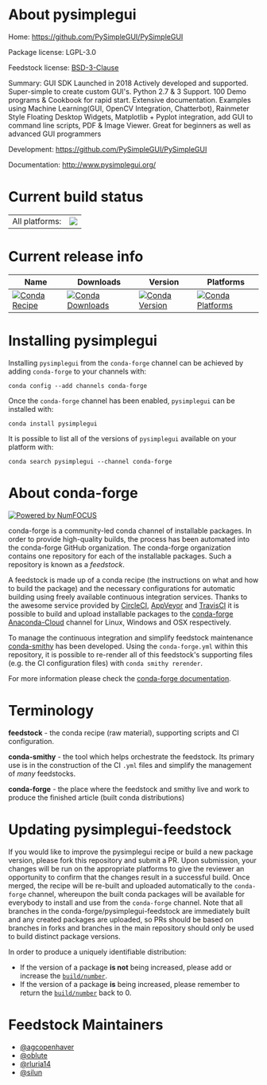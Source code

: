 About pysimplegui
=================

Home: https://github.com/PySimpleGUI/PySimpleGUI

Package license: LGPL-3.0

Feedstock license: [BSD-3-Clause](https://github.com/conda-forge/pysimplegui-feedstock/blob/master/LICENSE.txt)

Summary: GUI SDK Launched in 2018 Actively developed and supported. Super-simple to create custom GUI's.  Python 2.7 & 3 Support. 100 Demo programs & Cookbook for rapid start. Extensive documentation. Examples using Machine Learning(GUI, OpenCV Integration,  Chatterbot), Rainmeter Style Floating Desktop Widgets, Matplotlib + Pyplot integration, add GUI to command line scripts, PDF & Image Viewer. Great for beginners as well as advanced GUI programmers

Development: https://github.com/PySimpleGUI/PySimpleGUI

Documentation: http://www.pysimplegui.org/

Current build status
====================


<table><tr><td>All platforms:</td>
    <td>
      <a href="https://dev.azure.com/conda-forge/feedstock-builds/_build/latest?definitionId=7431&branchName=master">
        <img src="https://dev.azure.com/conda-forge/feedstock-builds/_apis/build/status/pysimplegui-feedstock?branchName=master">
      </a>
    </td>
  </tr>
</table>

Current release info
====================

| Name | Downloads | Version | Platforms |
| --- | --- | --- | --- |
| [![Conda Recipe](https://img.shields.io/badge/recipe-pysimplegui-green.svg)](https://anaconda.org/conda-forge/pysimplegui) | [![Conda Downloads](https://img.shields.io/conda/dn/conda-forge/pysimplegui.svg)](https://anaconda.org/conda-forge/pysimplegui) | [![Conda Version](https://img.shields.io/conda/vn/conda-forge/pysimplegui.svg)](https://anaconda.org/conda-forge/pysimplegui) | [![Conda Platforms](https://img.shields.io/conda/pn/conda-forge/pysimplegui.svg)](https://anaconda.org/conda-forge/pysimplegui) |

Installing pysimplegui
======================

Installing `pysimplegui` from the `conda-forge` channel can be achieved by adding `conda-forge` to your channels with:

```
conda config --add channels conda-forge
```

Once the `conda-forge` channel has been enabled, `pysimplegui` can be installed with:

```
conda install pysimplegui
```

It is possible to list all of the versions of `pysimplegui` available on your platform with:

```
conda search pysimplegui --channel conda-forge
```


About conda-forge
=================

[![Powered by NumFOCUS](https://img.shields.io/badge/powered%20by-NumFOCUS-orange.svg?style=flat&colorA=E1523D&colorB=007D8A)](http://numfocus.org)

conda-forge is a community-led conda channel of installable packages.
In order to provide high-quality builds, the process has been automated into the
conda-forge GitHub organization. The conda-forge organization contains one repository
for each of the installable packages. Such a repository is known as a *feedstock*.

A feedstock is made up of a conda recipe (the instructions on what and how to build
the package) and the necessary configurations for automatic building using freely
available continuous integration services. Thanks to the awesome service provided by
[CircleCI](https://circleci.com/), [AppVeyor](https://www.appveyor.com/)
and [TravisCI](https://travis-ci.com/) it is possible to build and upload installable
packages to the [conda-forge](https://anaconda.org/conda-forge)
[Anaconda-Cloud](https://anaconda.org/) channel for Linux, Windows and OSX respectively.

To manage the continuous integration and simplify feedstock maintenance
[conda-smithy](https://github.com/conda-forge/conda-smithy) has been developed.
Using the ``conda-forge.yml`` within this repository, it is possible to re-render all of
this feedstock's supporting files (e.g. the CI configuration files) with ``conda smithy rerender``.

For more information please check the [conda-forge documentation](https://conda-forge.org/docs/).

Terminology
===========

**feedstock** - the conda recipe (raw material), supporting scripts and CI configuration.

**conda-smithy** - the tool which helps orchestrate the feedstock.
                   Its primary use is in the construction of the CI ``.yml`` files
                   and simplify the management of *many* feedstocks.

**conda-forge** - the place where the feedstock and smithy live and work to
                  produce the finished article (built conda distributions)


Updating pysimplegui-feedstock
==============================

If you would like to improve the pysimplegui recipe or build a new
package version, please fork this repository and submit a PR. Upon submission,
your changes will be run on the appropriate platforms to give the reviewer an
opportunity to confirm that the changes result in a successful build. Once
merged, the recipe will be re-built and uploaded automatically to the
`conda-forge` channel, whereupon the built conda packages will be available for
everybody to install and use from the `conda-forge` channel.
Note that all branches in the conda-forge/pysimplegui-feedstock are
immediately built and any created packages are uploaded, so PRs should be based
on branches in forks and branches in the main repository should only be used to
build distinct package versions.

In order to produce a uniquely identifiable distribution:
 * If the version of a package **is not** being increased, please add or increase
   the [``build/number``](https://docs.conda.io/projects/conda-build/en/latest/resources/define-metadata.html#build-number-and-string).
 * If the version of a package **is** being increased, please remember to return
   the [``build/number``](https://docs.conda.io/projects/conda-build/en/latest/resources/define-metadata.html#build-number-and-string)
   back to 0.

Feedstock Maintainers
=====================

* [@agcopenhaver](https://github.com/agcopenhaver/)
* [@oblute](https://github.com/oblute/)
* [@rluria14](https://github.com/rluria14/)
* [@silun](https://github.com/silun/)

